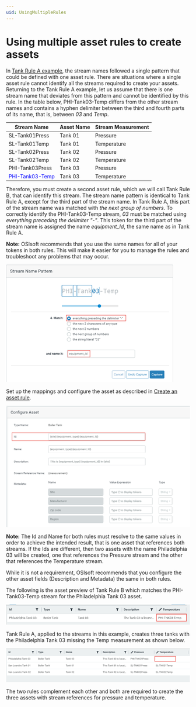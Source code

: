 ```yaml
---
uid: UsingMultipleRules
---
```


# Using multiple asset rules to create assets

 In [Tank Rule A example](xref:CreateAssetRule#tank), the stream names followed a single pattern that could be defined with one asset rule. There are situations where a single asset rule cannot identify all the streams required to create your assets. Returning to the Tank Rule A example, let us assume that there is one stream name that deviates from this pattern and cannot be identified by this rule. In the table below, PHI-Tank03-Temp differs from the other stream names and contains a hyphen delimiter between the third and fourth parts of its name, that is, between *03* and *Temp*.

| Stream Name                                     | Asset Name | Stream Measurement |
| ----------------------------------------------- | ---------- | ------------------ |
| SL-Tank01Press                                  | Tank 01    | Pressure           |
| SL-Tank01Temp                                   | Tank 01    | Temperature        |
| SL-Tank02Press                                  | Tank 02    | Pressure           |
| SL-Tank02Temp                                   | Tank 02    | Temperature        |
| PHI-Tank03Press                                 | Tank 03    | Pressure           |
| <span style="color:blue">PHI-Tank03-Temp</span> | Tank 03    | Temperature        |

Therefore, you must create a second asset rule, which we will call Tank Rule B, that can identify this stream. The stream name pattern is identical to Tank Rule A, except for the third part of the stream name.  In Tank Rule A, this part of the stream name was matched with *the next group of numbers*. To correctly identify the PHI-Tank03-Temp stream, *03* must be matched using *everything preceding the delimiter "-"*. This token for the third part of the stream name is assigned the name *equipment_Id*, the same name as in Tank Rule A.

**Note:** OSIsoft recommends that you use the same names for all of your tokens in both rules. This will make it easier for you to manage the rules and troubleshoot any problems that may occur.

![](images/second-rule-token.png)



Set up the mappings and configure the asset as described in [Create an asset rule](xref:CreateAssetRule).

![Configure asset - rule 2](images/configure-asset-page-rule2.png)

**Note:** The Id and Name for both rules must resolve to the same values in order to achieve the intended result, that is one asset that references both streams. If the Ids are different, then two assets with the name Philadelphia 03 will be created, one that references the Pressure stream and the other that references the Temperature stream.

While it is not a requirement, OSIsoft recommends that you configure the other asset fields (Description and Metadata) the same in both rules.

The following is the asset preview of Tank Rule B which matches the PHI-Tank03-Temp stream for the Philadelphia Tank 03 asset.

![](images/tank-rule-2-preview.png)

Tank Rule A, applied to the streams in this example, creates three tanks with the Philadelphia Tank 03 missing the Temp measurement as shown below.

![](images/tank-rule-preview.png)

The two rules complement each other and both are required to create the three assets with stream references for pressure and temperature.

